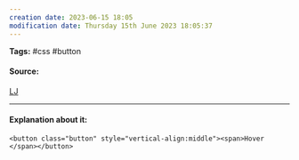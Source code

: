 ```yaml
---
creation date: 2023-06-15 18:05
modification date: Thursday 15th June 2023 18:05:37
---
```


**Tags:** #css #button

#### Source:
[LJ](https://www.w3schools.com/css/css3_buttons.asp)

--------------------------------------

#### Explanation about it:

```
<button class="button" style="vertical-align:middle"><span>Hover </span></button>
```


```

```